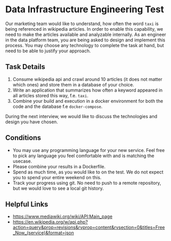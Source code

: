 # Data Infrastructure Engineering Test
Our marketing team would like to understand, how often the word `taxi` is being referenced in wikipedia articles. In order to enable this capability, we need to make the articles available and analyzable internally. As an engineer in the data platform team, you are being asked to design and implement this process. You may choose any technology to complete the task at hand, but need to be able to justify your approach.

## Task Details
1. Consume wikipedia api and crawl around 10 articles (it does not matter which ones) and store them in a database of your choice.
2. Write an application that summarizes how often a keyword appeared in all articles stored this way, f.e. `taxi`.
3. Combine your build and execution in a docker environment for both the code and the database f.e `docker-compose`. 

During the next interview, we would like to discuss the technologies and design you have chosen.


## Conditions
* You may use any programming language for your new service. Feel free to pick any language you feel comfortable with and is matching the usecase.
* Please combine your results in a Dockerfile.
* Spend as much time, as you would like to on the test. We do not expect you to spend your entire weekend on this.
* Track your progress using git. No need to push to a remote repository, but we would love to see a local git history.

## Helpful Links
* https://www.mediawiki.org/wiki/API:Main_page
* https://en.wikipedia.org/w/api.php?action=query&prop=revisions&rvprop=content&rvsection=0&titles=Free_Now_(service)&format=json

